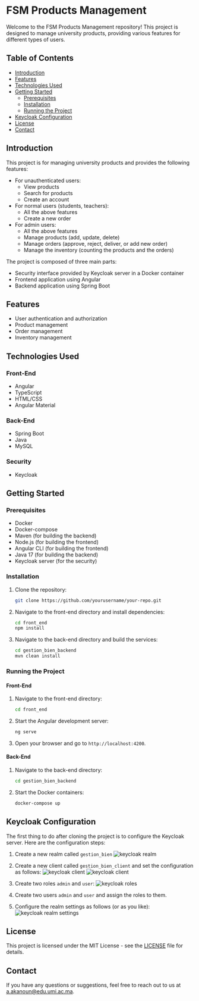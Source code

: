 # FSM Products Management

Welcome to the FSM Products Management repository! This project is designed to manage university products, providing various features for different types of users.

## Table of Contents

- [Introduction](#introduction)
- [Features](#features)
- [Technologies Used](#technologies-used)
- [Getting Started](#getting-started)
  - [Prerequisites](#prerequisites)
  - [Installation](#installation)
  - [Running the Project](#running-the-project)
- [Keycloak Configuration](#keycloak-configuration)
- [License](#license)
- [Contact](#contact)

## Introduction

This project is for managing university products and provides the following features:

- For unauthenticated users:
  - View products
  - Search for products
  - Create an account
- For normal users (students, teachers):
  - All the above features
  - Create a new order
- For admin users:
  - All the above features
  - Manage products (add, update, delete)
  - Manage orders (approve, reject, deliver, or add new order)
  - Manage the inventory (counting the products and the orders)

The project is composed of three main parts:

- Security interface provided by Keycloak server in a Docker container
- Frontend application using Angular
- Backend application using Spring Boot

## Features

- User authentication and authorization
- Product management
- Order management
- Inventory management

## Technologies Used

### Front-End

- Angular
- TypeScript
- HTML/CSS
- Angular Material

### Back-End

- Spring Boot
- Java
- MySQL

### Security

- Keycloak

## Getting Started

### Prerequisites

- Docker
- Docker-compose
- Maven (for building the backend)
- Node.js (for building the frontend)
- Angular CLI (for building the frontend)
- Java 17 (for building the backend)
- Keycloak server (for the security)

### Installation

1. Clone the repository:
    ```sh
    git clone https://github.com/yourusername/your-repo.git
    ```

2. Navigate to the front-end directory and install dependencies:
    ```sh
    cd front_end
    npm install
    ```

3. Navigate to the back-end directory and build the services:
    ```sh
    cd gestion_bien_backend
    mvn clean install
    ```

### Running the Project

#### Front-End

1. Navigate to the front-end directory:
    ```sh
    cd front_end
    ```

2. Start the Angular development server:
    ```sh
    ng serve
    ```

3. Open your browser and go to `http://localhost:4200`.

#### Back-End

1. Navigate to the back-end directory:
    ```sh
    cd gestion_bien_backend
    ```

2. Start the Docker containers:
    ```sh
    docker-compose up
    ```

## Keycloak Configuration

The first thing to do after cloning the project is to configure the Keycloak server. Here are the configuration steps:

1. Create a new realm called `gestion_bien`
   ![keycloak realm](ressources/create_realm.png)

2. Create a new client called `gestion_bien_client` and set the configuration as follows:
   ![keycloak client](ressources/create_client1.png)
   ![keycloak client](ressources/create_client2.png)

3. Create two roles `admin` and `user`:
   ![keycloak roles](ressources/create_roles.png)

4. Create two users `admin` and `user` and assign the roles to them.

5. Configure the realm settings as follows (or as you like):
   ![keycloak realm settings](ressources/realm_settings.png)


## License

This project is licensed under the MIT License - see the [LICENSE](LICENSE) file for details.

## Contact

If you have any questions or suggestions, feel free to reach out to us at [a.akanoun@edu.umi.ac.ma](mailto:a.akanoun@edu.umi.ac.ma).
  